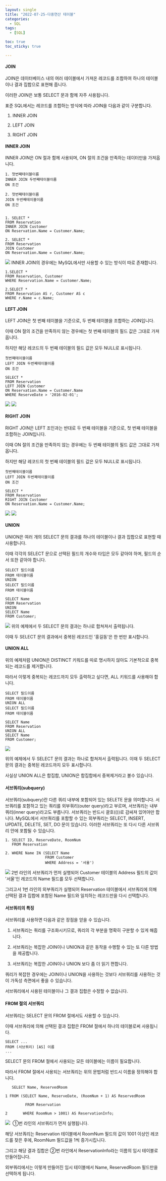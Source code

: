 ```yaml
---
layout: single
title: "2022-07-25-다중연산 테이블"
categories:
  - SQL
tags:
  - [SQL]

toc: true
toc_sticky: true

---
```

#### JOIN

JOIN은 데이터베이스 내의 여러 테이블에서 가져온 레코드를 조합하여 하나의 테이블이나 결과 집합으로 표현해 줍니다.

이러한 JOIN은 보통 SELECT 문과 함께 자주 사용됩니다.

표준 SQL에서는 레코드를 조합하는 방식에 따라 JOIN을 다음과 같이 구분합니다.

1. INNER JOIN

2. LEFT JOIN

3. RIGHT JOIN

#### INNER JOIN

INNER JOIN은 ON 절과 함께 사용되며, ON 절의 조건을 만족하는 데이터만을 가져옵니다.
``` mysql
1. 첫번째테이블이름
INNER JOIN 두번째테이블이름
ON 조건

2. 첫번째테이블이름
JOIN 두번째테이블이름
ON 조건


1. SELECT *
FROM Reservation
INNER JOIN Customer
ON Reservation.Name = Customer.Name;

2. SELECT *
FROM Reservation
JOIN Customer
ON Reservation.Name = Customer.Name;
```
![](https://raw.githubusercontent.com/Cloudblack/Forpicture/image//img/20220725201911.png)
INNER JOIN의 경우에는 MySQL에서만 사용할 수 있는 방식이 따로 존재합니다.

``` mysql
1.SELECT *
FROM Reservation, Customer
WHERE Reservation.Name = Customer.Name;

2.SELECT *
FROM Reservation AS r, Customer AS c
WHERE r.Name = c.Name;
```
#### LEFT JOIN

LEFT JOIN은 첫 번째 테이블을 기준으로, 두 번째 테이블을 조합하는 JOIN입니다. 

이때 ON 절의 조건을 만족하지 않는 경우에는 첫 번째 테이블의 필드 값은 그대로 가져옵니다.

하지만 해당 레코드의 두 번째 테이블의 필드 값은 모두 NULL로 표시됩니다.

``` mysql
첫번째테이블이름
LEFT JOIN 두번째테이블이름
ON 조건

SELECT *
FROM Reservation
LEFT JOIN Customer
ON Reservation.Name = Customer.Name
WHERE ReserveDate > '2016-02-01';
```
![](https://raw.githubusercontent.com/Cloudblack/Forpicture/image//img/20220725202104.png)
![](https://raw.githubusercontent.com/Cloudblack/Forpicture/image//img/20220725202108.png)
#### RIGHT JOIN

RIGHT JOIN은 LEFT 조인과는 반대로 두 번째 테이블을 기준으로, 첫 번째 테이블을 조합하는 JOIN입니다. 

이때 ON 절의 조건을 만족하지 않는 경우에는 두 번째 테이블의 필드 값은 그대로 가져옵니다.

하지만 해당 레코드의 첫 번째 테이블의 필드 값은 모두 NULL로 표시됩니다.

``` mysql
첫번째테이블이름
LEFT JOIN 두번째테이블이름
ON 조건

SELECT *
FROM Reservation
RIGHT JOIN Customer
ON Reservation.Name = Customer.Name;
```
![](https://raw.githubusercontent.com/Cloudblack/Forpicture/image//img/20220725202152.png)
![](https://raw.githubusercontent.com/Cloudblack/Forpicture/image//img/20220725202155.png)

#### UNION

UNION은 여러 개의 SELECT 문의 결과를 하나의 테이블이나 결과 집합으로 표현할 때 사용합니다.

이때 각각의 SELECT 문으로 선택된 필드의 개수와 타입은 모두 같아야 하며, 필드의 순서 또한 같아야 합니다.

``` mysql
SELECT 필드이름
FROM 테이블이름
UNION
SELECT 필드이름
FROM 테이블이름

SELECT Name
FROM Reservation
UNION
SELECT Name
FROM Customer;
```
![](https://raw.githubusercontent.com/Cloudblack/Forpicture/image//img/20220725202307.png)
위의 예제에서 두 SELECT 문의 결과는 하나로 합쳐져서 출력됩니다.

이때 두 SELECT 문의 결과에서 중복된 레코드인 '홍길동'은 한 번만 표시합니다.

#### UNION ALL

위의 예제처럼 UNION은 DISTINCT 키워드를 따로 명시하지 않아도 기본적으로 중복되는 레코드를 제거합니다.

따라서 이렇게 중복되는 레코드까지 모두 출력하고 싶다면, ALL 키워드를 사용해야 합니다.

``` mysql
SELECT 필드이름
FROM 테이블이름
UNION ALL
SELECT 필드이름
FROM 테이블이름

SELECT Name
FROM Reservation
UNION ALL 
SELECT Name
FROM Customer;
```

![](http://www.tcpschool.com/lectures/mysql_multipleTable_union_02.jpg)

위의 예제에서 두 SELECT 문의 결과는 하나로 합쳐져서 출력됩니다.
이때 두 SELECT 문의 결과는 중복된 레코드까지 모두 표시합니다.

사실상 UNION ALL은 합집합, UNION은 합집합에서 중복제거라고 볼수 있습니다.

#### 서브쿼리(subquery)
서브쿼리(subquery)란 다른 쿼리 내부에 포함되어 있는 SELETE 문을 의미합니다.
서브쿼리를 포함하고 있는 쿼리를 외부쿼리(outer query)라고 부르며, 서브쿼리는 내부쿼리(inner query)라고도 부릅니다.
서브쿼리는 반드시 괄호(())로 감싸져 있어야만 합니다.
MySQL에서 서브쿼리를 포함할 수 있는 외부쿼리는 SELECT, INSERT, UPDATE, DELETE, SET, DO 문이 있습니다.
이러한 서브쿼리는 또 다시 다른 서브쿼리 안에 포함될 수 있습니다.

``` mysql
1. SELECT ID, ReserveDate, RoomNum
   FROM Reservation

2. WHERE Name IN (SELECT Name
                  FROM Customer
                  WHERE Address = '서울')
```
![](https://raw.githubusercontent.com/Cloudblack/Forpicture/image//img/20220725202842.png)
2번 라인의 서브쿼리가 먼저 실행되어 Customer 테이블의 Address 필드의 값이 '서울'인 레코드의 Name 필드를 모두 선택합니다.

그리고서 1번 라인의 외부쿼리가 실행되어 Reservation 테이블에서 서브쿼리에 의해 선택된 결과 집합에 포함된 Name 필드와 일치하는 레코드만을 다시 선택합니다.

#### 서브쿼리의 특징

서브쿼리를 사용하면 다음과 같은 장점을 얻을 수 있습니다.

1. 서브쿼리는 쿼리를 구조화시키므로, 쿼리의 각 부분을 명확히 구분할 수 있게 해줍니다.

2. 서브쿼리는 복잡한 JOIN이나 UNION과 같은 동작을 수행할 수 있는 또 다른 방법을 제공합니다.

3. 서브쿼리는 복잡한 JOIN이나 UNION 보다 좀 더 읽기 편합니다.

쿼리가 복잡한 경우에는 JOIN이나 UNION을 사용하는 것보다 서브쿼리를 사용하는 것이 가독성 측면에서 좋을 수 있습니다.

서브쿼리에서 사용된 테이블이나 그 결과 집합은 수정할 수 없습니다.

#### FROM 절의 서브쿼리

서브쿼리는 SELECT 문의 FROM 절에서도 사용할 수 있습니다.

이때 서브쿼리에 의해 선택된 결과 집합은 FROM 절에서 하나의 테이블로써 사용됩니다.
``` mysql
SELECT ...
FROM (서브쿼리) [AS] 이름
...
```
SELECT 문의 FROM 절에서 사용되는 모든 테이블에는 이름이 필요합니다.

따라서 FROM 절에서 사용되는 서브쿼리는 위의 문법처럼 반드시 이름을 정의해야 합니다.

``` mysql
   SELECT Name, ReservedRoom

1 FROM (SELECT Name, ReserveDate, (RoomNum + 1) AS ReservedRoom

         FROM Reservation

2       WHERE RoomNum > 1001) AS ReservationInfo;
```
![](https://raw.githubusercontent.com/Cloudblack/Forpicture/image//img/20220725203429.png)
 ①번 라인의 서브쿼리가 먼저 실행됩니다.

해당 서브쿼리는 Reservation 테이블에서 RoomNum 필드의 값이 1001 이상인 레코드를 찾은 후에, RoomNum 필드값을 1씩 증가시킵니다.

그리고 해당 결과 집합은 ②번 라인에서 ReservationInfo라는 이름의 임시 테이블로 만들어집니다.

외부쿼리에서는 이렇게 만들어진 임시 테이블에서 Name, ReservedRoom 필드만을 선택하게 됩니다.